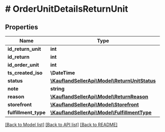 # # OrderUnitDetailsReturnUnit

## Properties

Name | Type | Description | Notes
------------ | ------------- | ------------- | -------------
**id_return_unit** | **int** |  |
**id_return** | **int** |  |
**id_order_unit** | **int** |  |
**ts_created_iso** | **\DateTime** |  |
**status** | [**\KauflandSellerApi\Model\ReturnUnitStatus**](ReturnUnitStatus.md) |  |
**note** | **string** |  |
**reason** | [**\KauflandSellerApi\Model\ReturnReason**](ReturnReason.md) |  |
**storefront** | [**\KauflandSellerApi\Model\Storefront**](Storefront.md) |  |
**fulfillment_type** | [**\KauflandSellerApi\Model\FulfillmentType**](FulfillmentType.md) |  |

[[Back to Model list]](../../README.md#models) [[Back to API list]](../../README.md#endpoints) [[Back to README]](../../README.md)
